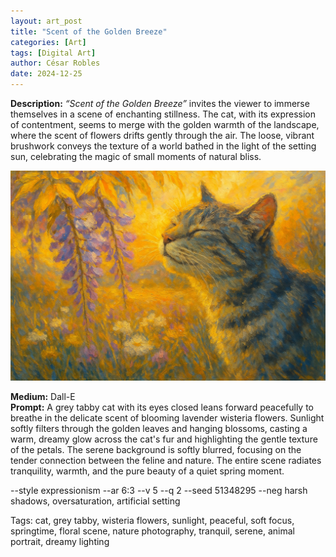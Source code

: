 ```yaml
---
layout: art_post
title: "Scent of the Golden Breeze"
categories: [Art]
tags: [Digital Art]
author: César Robles
date: 2024-12-25
---
```

**Description:** *“Scent of the Golden Breeze”* invites the viewer to immerse themselves in a scene of enchanting stillness. The cat, with its expression of contentment, seems to merge with the golden warmth of the landscape, where the scent of flowers drifts gently through the air. The loose, vibrant brushwork conveys the texture of a world bathed in the light of the setting sun, celebrating the magic of small moments of natural bliss.

![Scent of the Golden Breeze](/imag/digital_art/scent_of_the_golden_breeze.jpg)

**Medium:** Dall-E\
**Prompt:** A grey tabby cat with its eyes closed leans forward peacefully to breathe in the delicate scent of blooming lavender wisteria flowers. Sunlight softly filters through the golden leaves and hanging blossoms, casting a warm, dreamy glow across the cat's fur and highlighting the gentle texture of the petals. The serene background is softly blurred, focusing on the tender connection between the feline and nature. The entire scene radiates tranquility, warmth, and the pure beauty of a quiet spring moment.

--style expressionism --ar 6:3 --v 5 --q 2 --seed 51348295 --neg harsh shadows, oversaturation, artificial setting

Tags: cat, grey tabby, wisteria flowers, sunlight, peaceful, soft focus, springtime, floral scene, nature photography, tranquil, serene, animal portrait, dreamy lighting